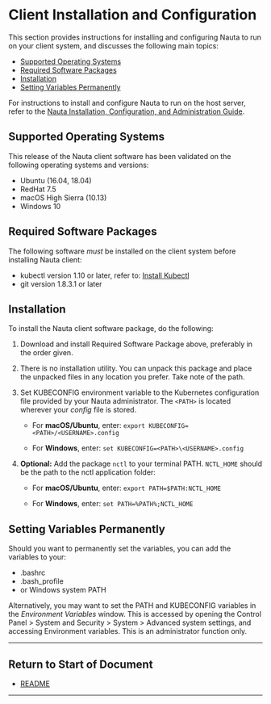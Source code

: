# Client Installation and Configuration


This section provides instructions for installing and configuring Nauta to run on your client system, and discusses the following main topics: 

- [Supported Operating Systems](#supported-operating-systems)  
- [Required Software Packages](#required-software-packages)  
- [Installation](#installation)
- [Setting Variables Permanently](#setting-variables-permanently)

For instructions to install and configure Nauta to run on the host server, refer to the 
[Nauta Installation, Configuration, and Administration Guide](/docs/installation-and-configuration). 


## Supported Operating Systems

This release of the Nauta client software has been validated on the following operating systems and versions:

* Ubuntu (16.04, 18.04)
* RedHat 7.5
* macOS High Sierra (10.13)
* Windows 10 

## Required Software Packages

The following software _must_ be installed on the client system before installing Nauta client:

* kubectl version 1.10 or later, refer to: [Install Kubectl](https://kubernetes.io/docs/tasks/tools/install-kubectl/#install-kubectl)
* git version 1.8.3.1 or later

## Installation

To install the Nauta client software package, do the following:

1.	Download and install Required Software Package above, preferably in the order given.

2. There is no installation utility. You can unpack this package and place the unpacked files in any location you prefer. Take note of the path. 

3.	Set KUBECONFIG environment variable to the Kubernetes configuration file provided by your Nauta administrator. The `<PATH>` is located wherever your _config_ file is stored.
 
    * For **macOS/Ubuntu**, enter: `export KUBECONFIG=<PATH>/<USERNAME>.config`
 
    * For **Windows**, enter: `set KUBECONFIG=<PATH>\<USERNAME>.config`
 
4.	**Optional:** Add the package `nctl` to your terminal PATH. `NCTL_HOME` should be the path to the nctl application folder:

    * For **macOS/Ubuntu**, enter: `export PATH=$PATH:NCTL_HOME`
    
    * For **Windows**, enter: `set PATH=%PATH%;NCTL_HOME`
    
## Setting Variables Permanently

Should you want to permanently set the variables, you can add the variables to your:

* .bashrc
* .bash_profile
* or Windows system PATH

Alternatively, you may want to set the PATH and KUBECONFIG variables in the  _Environment Variables_ window. This is accessed by opening the Control Panel > System and Security > System > Advanced system settings, and accessing Environment variables. This is an administrator function only.
 

----------------------

## Return to Start of Document

* [README](../README.md)
----------------------
